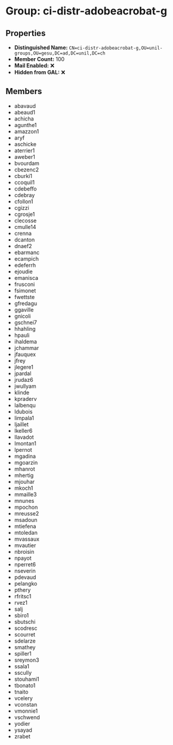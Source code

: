 # Group: ci-distr-adobeacrobat-g

## Properties

- **Distinguished Name:** `CN=ci-distr-adobeacrobat-g,OU=unil-groups,OU=gesu,DC=ad,DC=unil,DC=ch`
- **Member Count:** 100
- **Mail Enabled:** ❌
- **Hidden from GAL:** ❌

## Members

- abavaud
- abeaud1
- achicha
- agunthe1
- amazzon1
- aryf
- aschicke
- aterrier1
- aweber1
- bvourdam
- cbezenc2
- cburki1
- ccoquil1
- cdebeffo
- cdebray
- cfollon1
- cgizzi
- cgrosje1
- clecosse
- cmulle14
- crenna
- dcanton
- dnaef2
- ebarmanc
- ecampich
- edeferrh
- ejoudie
- emanisca
- frusconi
- fsimonet
- fwettste
- gfredagu
- ggaville
- gnicoli
- gschnei7
- hhahling
- hpauli
- ihaldema
- jchammar
- jfauquex
- jfrey
- jlegere1
- jpardal
- jrudaz6
- jwullyam
- klinde
- kpraderv
- lalbenqu
- ldubois
- limpala1
- ljaillet
- lkeller6
- llavadot
- lmontan1
- lpernot
- mgadina
- mgoarzin
- mhanrot
- mhertig
- mjouhar
- mkoch1
- mmaille3
- mnunes
- mpochon
- mreusse2
- msadoun
- mtiefena
- mtoledan
- mvassaux
- mvautier
- nbroisin
- npayot
- nperret6
- nseverin
- pdevaud
- pelangko
- pthery
- rfritsc1
- rvez1
- salj
- sbiro1
- sbutschi
- scodresc
- scourret
- sdelarze
- smathey
- spiller1
- sreymon3
- ssala1
- sscully
- stouhami1
- tbonato1
- tnaito
- vcelery
- vconstan
- vmonnie1
- vschwend
- yodier
- ysayad
- zrabet
